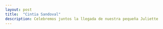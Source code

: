 ```yaml
---
layout: post
title:  "Cintia Sandoval"
description: Celebremos juntos la llegada de nuestra pequeña Juliette 
---
```

